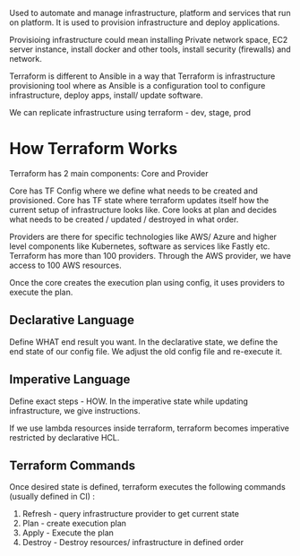 Used to automate and manage infrastructure, platform and services that run on platform. It is used to provision infrastructure and deploy applications.

Provisioing infrastructure could mean installing Private network space, EC2 server instance, install docker and other tools, install security (firewalls) and network.

Terraform is different to Ansible in a way that Terraform is infrastructure provisioning tool where as Ansible is a configuration tool to configure infrastructure, deploy apps, install/ update software.

We can replicate infrastructure using terraform - dev, stage, prod

# How Terraform Works

Terraform has 2 main components: Core and Provider

Core has TF Config where we define what needs to be created and provisioned. Core has TF state where terraform updates itself how the current setup of infrastructure looks like. Core looks at plan and decides what needs to be created / updated / destroyed in what order.

Providers are there for specific technologies like AWS/ Azure and higher level components like Kubernetes, software as services like Fastly etc. Terraform has more than 100 providers. Through the AWS provider, we have access to 100 AWS resources.

Once the core creates the execution plan using config, it uses providers to execute the plan.

## Declarative Language
Define WHAT end result you want. In the declarative state, we define the end state of our config file. We adjust the old config file and re-execute it.

## Imperative Language
Define exact steps - HOW. In the imperative state while updating infrastructure, we give instructions.

If we use lambda resources inside terraform, terraform becomes imperative restricted by declarative HCL.

## Terraform Commands
Once desired state is defined, terraform executes the following commands (usually defined in CI) :

1. Refresh - query infrastructure provider to get current state
2. Plan - create execution plan
3. Apply - Execute the plan
4. Destroy - Destroy resources/ infrastructure in defined order



